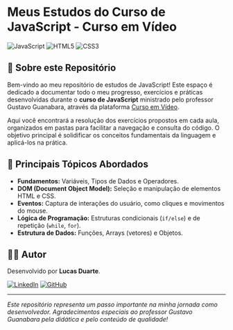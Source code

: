 # Meus Estudos do Curso de JavaScript - Curso em Vídeo

![JavaScript](https://img.shields.io/badge/JavaScript-F7DF1E?style=for-the-badge&logo=javascript&logoColor=black)
![HTML5](https://img.shields.io/badge/HTML5-E34F26?style=for-the-badge&logo=html5&logoColor=white)
![CSS3](https://img.shields.io/badge/CSS3-1572B6?style=for-the-badge&logo=css3&logoColor=white)

## 📖 Sobre este Repositório

Bem-vindo ao meu repositório de estudos de JavaScript! Este espaço é dedicado a documentar todo o meu progresso, exercícios e práticas desenvolvidas durante o **curso de JavaScript** ministrado pelo professor Gustavo Guanabara, através da plataforma [Curso em Vídeo](https://www.cursoemvideo.com/curso/javascript/).

Aqui você encontrará a resolução dos exercícios propostos em cada aula, organizados em pastas para facilitar a navegação e consulta do código. O objetivo principal é solidificar os conceitos fundamentais da linguagem e aplicá-los na prática.

## 🧠 Principais Tópicos Abordados

* **Fundamentos:** Variáveis, Tipos de Dados e Operadores.
* **DOM (Document Object Model):** Seleção e manipulação de elementos HTML e CSS.
* **Eventos:** Captura de interações do usuário, como cliques e movimentos do mouse.
* **Lógica de Programação:** Estruturas condicionais (`if/else`) e de repetição (`while`, `for`).
* **Estrutura de Dados:** Funções, Arrays (vetores) e Objetos.

## 👨‍💻 Autor

Desenvolvido por **Lucas Duarte**.  

[![LinkedIn](https://img.shields.io/badge/LinkedIn-0077B5?style=for-the-badge&logo=linkedin&logoColor=white)](https://www.linkedin.com/in/lucas-duarte-8763512b7/?trk=opento_sprofile_pfeditor)
[![GitHub](https://img.shields.io/badge/GitHub-181717?style=for-the-badge&logo=github&logoColor=white)](https://github.com/LucasDuarteV)

---
*Este repositório representa um passo importante na minha jornada como desenvolvedor. Agradecimentos especiais ao professor Gustavo Guanabara pela didática e pelo conteúdo de qualidade!*
